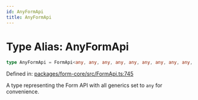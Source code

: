 ```yaml
---
id: AnyFormApi
title: AnyFormApi
---
```


<!-- DO NOT EDIT: this page is autogenerated from the type comments -->

# Type Alias: AnyFormApi

```ts
type AnyFormApi = FormApi<any, any, any, any, any, any, any, any, any, any>;
```

Defined in: [packages/form-core/src/FormApi.ts:745](https://github.com/TanStack/form/blob/main/packages/form-core/src/FormApi.ts#L745)

A type representing the Form API with all generics set to `any` for convenience.
